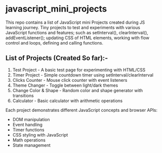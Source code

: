 # javascript_mini_projects

This repo contains a list of JavaScript mini Projects created during JS learning journey. Tiny projects to test and experiments with various JavaScript functions and features; such as setInterval(), clearInterval(), addEventListener(); updating CSS of HTML elements, working with flow control and loops, defining and calling functions.

## List of Projects (Created So far):-

1. Test Project - A basic test page for experimenting with HTML/CSS
2. Timer Project - Simple countdown timer using setInterval/clearInterval
3. Clicks Counter - Mouse click counter with event listeners
4. Theme Changer - Toggle between light/dark themes
5. Change Color & Shape - Random color and shape generator with transitions
6. Calculator - Basic calculator with arithmetic operations

Each project demonstrates different JavaScript concepts and browser APIs:

- DOM manipulation
- Event handling
- Timer functions
- CSS styling with JavaScript
- Math operations
- State management
